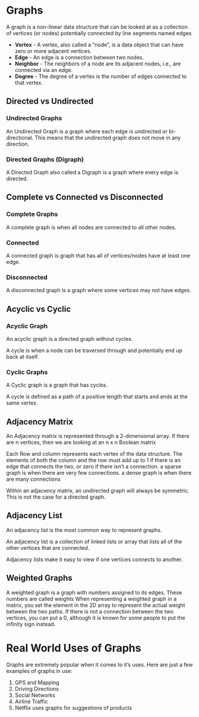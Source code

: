 # Graphs

A graph is a non-linear data structure that can be looked at as a collection of vertices (or nodes) potentially connected by line segments named edges

- **Vertex** - A vertex, also called a “node”, is a data object that can have zero or more adjacent vertices.
- **Edge** - An edge is a connection between two nodes.
- **Neighbor** - The neighbors of a node are its adjacent nodes, i.e., are connected via an edge.
- **Degree** - The degree of a vertex is the number of edges connected to that vertex.

## Directed vs Undirected

### Undirected Graphs
An Undirected Graph is a graph where each edge is undirected or bi-directional. This means that the undirected graph does not move in any direction.

### Directed Graphs (Digraph)
A Directed Graph also called a Digraph is a graph where every edge is directed.

## Complete vs Connected vs Disconnected

### Complete Graphs

A complete graph is when all nodes are connected to all other nodes.

### Connected

A connected graph is graph that has all of vertices/nodes have at least one edge.

### Disconnected

A disconnected graph is a graph where some vertices may not have edges.

## Acyclic vs Cyclic

### Acyclic Graph

An acyclic graph is a directed graph without cycles.

A cycle is when a node can be traversed through and potentially end up back at itself.

### Cyclic Graphs

A Cyclic graph is a graph that has cycles.

A cycle is defined as a path of a positive length that starts and ends at the same vertex.

## Adjacency Matrix

An Adjacency matrix is represented through a 2-dimensional array. If there are n vertices, then we are looking at an n x n Boolean matrix

Each Row and column represents each vertex of the data structure. The elements of both the column and the row must add up to 1 if there is an edge that connects the two, or zero if there isn’t a connection.
a sparse graph is when there are very few connections. a dense graph is when there are many connections

Within an adjacency matrix, an undirected graph will always be symmetric. This is not the case for a directed graph.

## Adjacency List

An adjacency list is the most common way to represent graphs.

An adjacency list is a collection of linked lists or array that lists all of the other vertices that are connected.

Adjacency lists make it easy to view if one vertices connects to another.

## Weighted Graphs

A weighted graph is a graph with numbers assigned to its edges. These numbers are called weights
When representing a weighted graph in a matrix, you set the element in the 2D array to represent the actual weight between the two paths. If there is not a connection between the two vertices, you can put a 0, although it is known for some people to put the infinity sign instead.

# Real World Uses of Graphs

Graphs are extremely popular when it comes to it’s uses. Here are just a few examples of graphs in use:

1. GPS and Mapping
2. Driving Directions
3. Social Networks
4. Airline Traffic
5. Netflix uses graphs for suggestions of products
